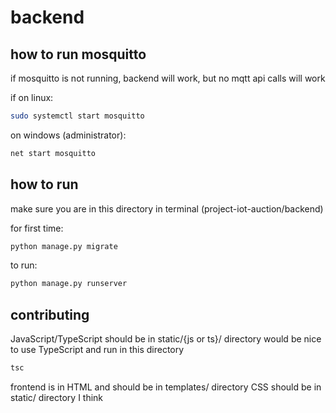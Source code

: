 # backend

## how to run mosquitto

if mosquitto is not running, backend will work, but no mqtt api calls will work

if on linux:

```sh
sudo systemctl start mosquitto
```

on windows (administrator):

```sh
net start mosquitto
```

## how to run

make sure you are in this directory in terminal (project-iot-auction/backend)

for first time:

```sh
python manage.py migrate
```

to run:

```sh
python manage.py runserver
```

## contributing

JavaScript/TypeScript should be in static/{js or ts}/ directory
would be nice to use TypeScript and run in this directory

```sh
tsc
```

frontend is in HTML and should be in templates/ directory
CSS should be in static/ directory I think
